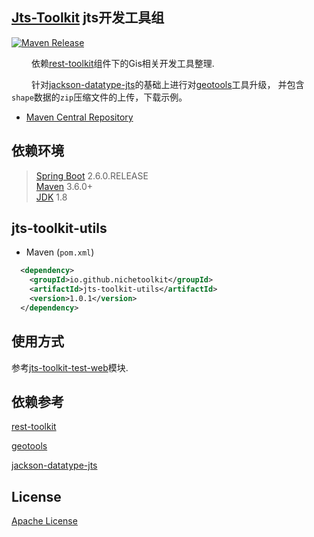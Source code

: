 ## [Jts-Toolkit](https://github.com/NicheToolkit/jts-toolkit) jts开发工具组

[![Maven Release](https://img.shields.io/maven-central/v/io.github.nichetoolkit/jts-toolkit-utils.svg)](http://search.maven.org/#search%7Cgav%7C1%7Cg%3A%22io.github.nichetoolkit%22%20AND%20a%3A%jts-toolkit-utils%22)

&emsp;&emsp; 依赖[rest-toolkit](https://github.com/NicheToolkit/rest-toolkit)组件下的Gis相关开发工具整理.

&emsp;&emsp; 针对[jackson-datatype-jts](https://github.com/bedatadriven/jackson-datatype-jts)的基础上进行对[geotools](https://github.com/geotools/geotools)工具升级，
并包含`shape`数据的`zip`压缩文件的上传，下载示例。

-  [Maven Central Repository](https://search.maven.org/search?q=nichetoolkit)

## 依赖环境
 > [Spring Boot](https://spring.io/projects/spring-boot) 2.6.0.RELEASE\
 > [Maven](https://maven.apache.org/) 3.6.0+\
 > [JDK](https://www.oracle.com/java/technologies/downloads/#java8) 1.8

## jts-toolkit-utils
 * Maven (`pom.xml`)
```xml
  <dependency>
    <groupId>io.github.nichetoolkit</groupId>
    <artifactId>jts-toolkit-utils</artifactId>
    <version>1.0.1</version>
  </dependency>
```

## 使用方式

参考[jts-toolkit-test-web](https://github.com/NicheToolkit/rest-toolkit/tree/master/jts-toolkit-test-web)模块.


 ## 依赖参考

 [rest-toolkit](https://github.com/NicheToolkit/rest-toolkit)
 
 [geotools](https://github.com/geotools/geotools)
 
 [jackson-datatype-jts](https://github.com/bedatadriven/jackson-datatype-jts)
 
 ## License 

 [Apache License](https://www.apache.org/licenses/LICENSE-2.0)
